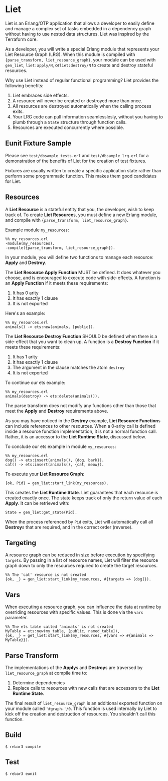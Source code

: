 Liet
=====

Liet is an Erlang/OTP application that allows a developer to easily define and
manage a complex set of tasks embedded in a dependency graph without having to
use nested data structures. Liet was inspired by the Terraform core.

As a developer, you will write a special Erlang module that represents your Liet
Resource Graph (LRG). When this module is compiled with
`{parse_transform, liet_resource_graph}`, your module can be used with `gen_liet`,
`liet:apply/N`, or`liet:destroy/N` to create and destroy stateful resources.

Why use Liet instead of regular functional programming? Liet provides the
following benefits:

1) Liet embraces side effects.
2) A resource will never be created or destroyed more than once.
3) All resources are destroyed automatically when the calling process exits.
4) Your LRG code can pull information seamlesslesly, without you having to plumb
through a `State` structure through function calls.
5) Resources are executed concurrently where possible.

Eunit Fixture Sample
--------------------
Please see `test/dbsample_tests.erl` and `test/dbsample_lrg.erl` for a
demonstration of the benefits of Liet for the creation of test fixtures.

Fixtures are usually written to create a specific application state rather than
perform some programmatic function. This makes them good candidates for Liet.

Resources
---------
A **Liet Resource** is a stateful entity that you, the developer, wish to keep
track of.  To create **Liet Resource**s, you must define a new Erlang module,
and compile with `{parse_transform, liet_resource_graph}`.

Example module `my_resources`:

```
%% my_resources.erl
-module(my_resources).
-compile({parse_transform, liet_resource_graph}).
```

In your module, you will define two functions to manage each resource: **Apply**
and **Destroy**.

The **Liet Resource Apply Function** MUST be defined. It does whatever
you choose, and is encouraged to execute code with side-effects. A function is
an **Apply Function** if it meets these requirements:

1) It has 0 arity
2) It has exactly 1 clause
3) It is not exported

Here's an example:

```
%% my_resources.erl
animals() -> ets:new(animals, [public]).
```

The **Liet Resource Destroy Function** SHOULD be defined when there is a
side-effect that you want to clean up. A function is a **Destroy Function** if
it meets these requirements:

1) It has 1 arity
2) It has exactly 1 clause
3) The argument in the clause matches the atom `destroy`
4) It is not exported

To continue our ets example:

```
%% my_resources.erl
animals(destroy) -> ets:delete(animals()).
```

The parse transform does not modify any functions other than those that meet the
**Apply** and **Destroy** requirements above.

As you may have noticed in the **Destroy** example, **Liet Resource Function**s can
include references to other resources. When a 0-arity call is defined inside
a resource function implementation, it is not a normal function call. Rather, it
is an accessor to the **Liet Runtime State**, discussed below.

To conclude our ets example in module `my_resources`:

```
%% my_resources.erl
dog() -> ets:insert(animals(), {dog, bark}).
cat() -> ets:insert(animals(), {cat, meow}).
```

To execute your **Liet Resource Graph**:

```
{ok, Pid} = gen_liet:start_link(my_resources).
```

This creates the **Liet Runtime State**. Liet guarantees that each resource
is created exactly once. The state keeps track of only the return value
of each **Apply**. It can be retrieved with:

```
State = gen_liet:get_state(Pid).
```

When the process referenced by `Pid` exits, Liet will automatically call all
**Destroy**s that are required, and in the correct order (reverse).

Targeting
---------
A resource graph can be reduced in size before execution by specifying
`targets`. By passing in a list of resource names, Liet will filter the 
resource graph down to only the resources required to create the target resources.

```
%% The 'cat' resource is not created
{ok, _} = gen_liet:start_link(my_resources, #{targets => [dog]}).
```

Vars
----
When executing a resource graph, you can influence the data at runtime by overriding
resources with specific values. This is done via the `vars` parameter.

```
%% The ets table called 'animals' is not created
MyTable = ets:new(my_table, [public, named_table]),
{ok, _} = get_liet:start_link(my_resources, #{vars => #{animals => MyTable}}).
```

Parse Transform
---------------
The implementations of the **Apply**s and **Destroy**s are traversed by
`liet_resource_graph` at compile time to:

1) Determine dependencies
2) Replace calls to resources with new calls that are accessors to the
**Liet Runtime State**.

The final result of `liet_resource_graph` is an additional exported function on your module
called `'#graph-'/0`. This function is used internally by Liet to kick off the creation
and destruction of resources. You shouldn't call this function.

Build
-----
    $ rebar3 compile

Test
----
    $ rebar3 eunit
